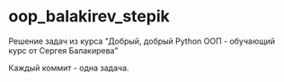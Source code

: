 # oop_balakirev_stepik

Решение задач из курса "Добрый, добрый Python ООП - обучающий курс от Сергея Балакирева"
<p>Каждый коммит - одна задача. </p>
